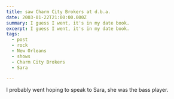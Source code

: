 ```yaml
---
title: saw Charm City Brokers at d.b.a.
date: 2003-01-22T21:00:00.000Z
summary: I guess I went, it's in my date book.
excerpt: I guess I went, it's in my date book.
tags:
  - post
  - rock
  - New Orleans
  - shows
  - Charm City Brokers
  - Sara

---
```


I probably went hoping to speak to Sara, she was the bass player.